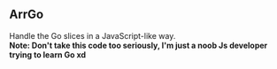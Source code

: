 ## ArrGo

Handle the Go slices in a JavaScript-like way.\
**Note: Don't take this code too seriously, I'm just a noob Js developer trying to learn Go xd** 